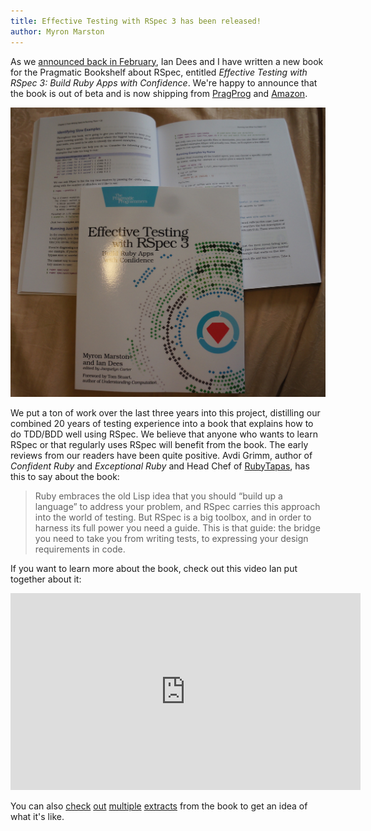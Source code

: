 ```yaml
---
title: Effective Testing with RSpec 3 has been released!
author: Myron Marston
---
```


As we [announced back in February](/blog/2017/02/now-in-beta-effective-testing-with-rspec-3/),
Ian Dees and I have written a new book for the Pragmatic Bookshelf
about RSpec, entitled _Effective Testing with RSpec 3: Build Ruby Apps with Confidence_.
We're happy to announce that the book is out of beta and is now shipping from
[PragProg](https://pragprog.com/book/rspec3/effective-testing-with-rspec-3) and
[Amazon](https://www.amazon.com/Effective-Testing-RSpec-Build-Confidence/dp/1680501984/).

![The book has shipped!](/images/blog/physical-book.jpg "Our book has shipped!")

We put a ton of work over the last three years into this project, distilling our
combined 20 years of testing experience into a book that explains how to do
TDD/BDD well using RSpec. We believe that anyone who wants to learn RSpec or
that regularly uses RSpec will benefit from the book. The early reviews from
our readers have been quite positive. Avdi Grimm, author of _Confident Ruby_ and
_Exceptional Ruby_ and Head Chef of [RubyTapas](https://www.rubytapas.com/), has this
to say about the book:

> Ruby embraces the old Lisp idea that you should “build up a language” to address your problem,
> and RSpec carries this approach into the world of testing. But RSpec is a big toolbox, and in
> order to harness its full power you need a guide. This is that guide: the bridge you need to
> take you from writing tests, to expressing your design requirements in code.

If you want to learn more about the book, check out this video Ian put together about it:

<iframe class="centered" width="560" height="315" src="https://www.youtube.com/embed/-EbelD3CxAI" frameborder="0" allowfullscreen></iframe>

You can also
[check](https://media.pragprog.com/titles/rspec3/intro.pdf)
[out](https://media.pragprog.com/titles/rspec3/writing.pdf)
[multiple](https://media.pragprog.com/titles/rspec3/testing.pdf)
[extracts](https://media.pragprog.com/titles/rspec3/origins.pdf)
from the book to get an idea of what it's like.
